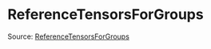 # ReferenceTensorsForGroups

Source: [ReferenceTensorsForGroups](../../../csrc/scheduler/compile_time_info.h#L85)
